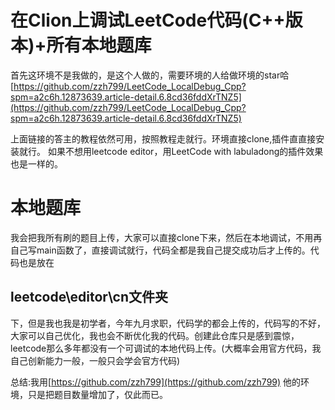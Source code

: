 # 在Clion上调试LeetCode代码(C++版本)+所有本地题库

 首先这环境不是我做的，是这个人做的，需要环境的人给做环境的star哈
[https://github.com/zzh799/LeetCode_LocalDebug_Cpp?spm=a2c6h.12873639.article-detail.6.8cd36fddXrTNZ5](https://github.com/zzh799/LeetCode_LocalDebug_Cpp?spm=a2c6h.12873639.article-detail.6.8cd36fddXrTNZ5)

上面链接的答主的教程依然可用，按照教程走就行。环境直接clone,插件直直接安装就行。
如果不想用leetcode editor，用LeetCode with labuladong的插件效果也是一样的。

# 本地题库
我会把我所有刷的题目上传，大家可以直接clone下来，然后在本地调试，不用再自己写main函数了，直接调试就行，代码全都是我自己提交成功后才上传的。代码也是放在
## leetcode\editor\cn文件夹
下，但是我也我是初学者，今年九月求职，代码学的都会上传的，代码写的不好，大家可以自己优化，我也会不断优化我的代码。创建此仓库只是感到震惊，leetcode那么多年都没有一个可调试的本地代码上传。(大概率会用官方代码，我自己创新能力一般，一般只会学会官方代码)

总结:我用[https://github.com/zzh799](https://github.com/zzh799)
他的环境，只是把题目数量增加了，仅此而已。

